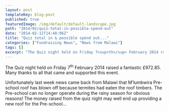 ```yaml
---
layout: post
templateKey: blog-post
published: true
featuredImage: /img/default/default-landscape.jpg
path: "2014/02/quiz-total-in-possible-spend-out"
date: "2014-02-12T14:48:06Z"
title: "Quiz total in & possible spend out..."
categories: ["Fundraising News", "News from Malawi"]
tags: []
excerpt: "The Quiz night held on Friday 7<sup>th</sup> February 2014 raised a fantastic £972.85.  Many thanks..."
---
```


The Quiz night held on Friday 7<sup>th</sup> February 2014 raised a fantastic £972.85.  Many thanks to all that came and supported this event.

Unfortunately last week news came back from Malawi that M’lumbwira Pre-school roof has blown off because termites had eaten the roof timbers. The Pre-school can no longer operate during the rainy season for obvious reasons! The money raised from the quiz night may well end up providing a new roof for the Pre-school...

